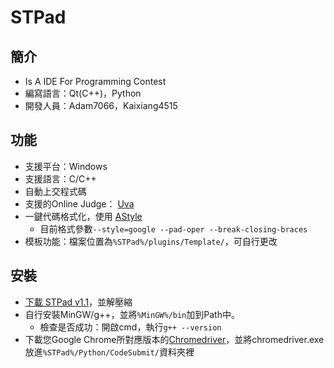# STPad
## 簡介
- Is A IDE For Programming Contest
- 編寫語言：Qt(C++)，Python
- 開發人員：Adam7066，Kaixiang4515
## 功能
- 支援平台：Windows
- 支援語言：C/C++
- 自動上交程式碼
- 支援的Online Judge： [Uva](https://onlinejudge.org/)
- 一鍵代碼格式化，使用 [AStyle](http://astyle.sourceforge.net/)
    - 目前格式參數```--style=google --pad-oper --break-closing-braces```
- 模板功能：檔案位置為```%STPad%/plugins/Template/```，可自行更改
## 安裝
- [下載 STPad v1.1](https://github.com/STPad/STPad/releases/download/v1.1/STPad.zip)，並解壓縮
- 自行安裝MinGW/g++，並將```%MinGW%/bin```加到Path中。
    - 檢查是否成功：開啟cmd，執行```g++ --version```
- 下載您Google Chrome所對應版本的[Chromedriver](https://chromedriver.chromium.org/downloads)，並將chromedriver.exe放進```%STPad%/Python/CodeSubmit/```資料夾裡
